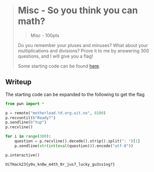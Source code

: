 > # Misc - So you think you can math?
> > Misc - 100pts
>
> Do you remember your pluses and minuses? What about your multiplications and divisions?
> Prove it to me by answering 300 questions, and I will give you a flag!
>
> Some starting code can be found [here](src/solve.py).

## Writeup
The starting code can be expanded to the following to get the flag

```python
from pwn import *

p = remote("motherload.td.org.uit.no", 8100)
p.recvuntil(b"Ready?")
p.sendline(b"Yup")
p.recvline()

for i in range(300):
    question = p.recvline().decode().strip().split(": ")[1]
    p.sendline(str(int(eval(question))).encode("utf-8"))

p.interactive()
```
```
UiTHack23{y0u_kn0w_m4th_0r_jus7_lucky_gu3ss1ng?}
```
